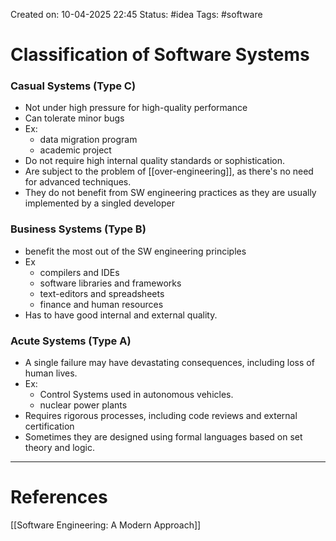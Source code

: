 Created on: 10-04-2025 22:45
Status: #idea
Tags: #software
# Classification of Software Systems

### Casual Systems (Type C)
- Not under high pressure for high-quality performance
- Can tolerate minor bugs
- Ex:
	- data migration program
	- academic project 
- Do not require high internal quality standards or sophistication.
- Are subject to the problem of [[over-engineering]], as there's no need for advanced techniques.
- They do not benefit from SW engineering practices as they are usually implemented by a singled developer
### Business Systems (Type B)
- benefit the most out of the SW engineering principles
- Ex
	- compilers and IDEs
	- software libraries and frameworks
	- text-editors and spreadsheets
	- finance and human resources
- Has to have good internal and external quality.
### Acute Systems (Type A)
- A single failure may have devastating consequences, including loss of human lives.
- Ex:
	- Control Systems used in autonomous vehicles.
	- nuclear power plants
- Requires rigorous processes, including code reviews and external certification
- Sometimes they are designed using formal languages based on  set theory and logic.






-----------------
# References
[[Software Engineering:  A Modern Approach]]